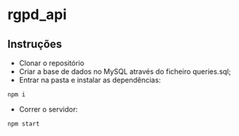 # rgpd_api
## Instruções

* Clonar o repositório
* Criar a base de dados no MySQL através do ficheiro queries.sql;
* Entrar na pasta e instalar as dependências:
```
npm i
```
* Correr o servidor:
```
npm start
```
